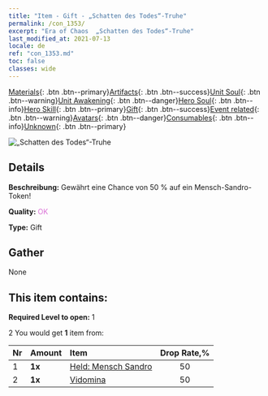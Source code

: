 ```yaml
---
title: "Item - Gift - „Schatten des Todes“-Truhe"
permalink: /con_1353/
excerpt: "Era of Chaos  „Schatten des Todes“-Truhe"
last_modified_at: 2021-07-13
locale: de
ref: "con_1353.md"
toc: false
classes: wide
---
```

 [Materials](/ItemsDE/){: .btn .btn--primary}[Artifacts](/ItemsDE/Artifacts/){: .btn .btn--success}[Unit Soul](/ItemsDE/UnitSoul/){: .btn .btn--warning}[Unit Awakening](/ItemsDE/UnitAwakening/){: .btn .btn--danger}[Hero Soul](/ItemsDE/HeroSoul/){: .btn .btn--info}[Hero Skill](/ItemsDE/HeroSkill/){: .btn .btn--primary}[Gift](/ItemsDE/Gift/){: .btn .btn--success}[Event related](/ItemsDE/Events/){: .btn .btn--warning}[Avatars](/ItemsDE/Avatars/){: .btn .btn--danger}[Consumables](/ItemsDE/Consumables/){: .btn .btn--info}[Unknown](/ItemsDE/Unknown/){: .btn .btn--primary}

 ![„Schatten des Todes“-Truhe](/images/t/i_906030.png)

## Details
 **Beschreibung:** Gewährt eine Chance von 50 % auf ein Mensch-Sandro-Token!

 **Quality:** <span style="color: #DA70D6">OK</span>

 **Type:** Gift

## Gather

  None

## This item contains:

 **Required Level to open:** 1

 2 You would get **1** item  from:

  | Nr | Amount |     Item    | Drop Rate,% |
  |:---|:-------|:------------|:---------:|
  | 1 |  **1x** | [Held: Mensch Sandro](/ItemsDE/her_373/) | 50 | 
  | 2 |  **1x** | [Vidomina](/ItemsDE/her_372/) | 50 | 
